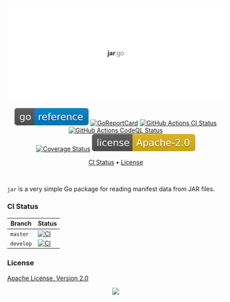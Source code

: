 <p align="center"><a href="#readme"><img src=".github/images/card.svg"/></a></p>

<p align="center">
  <a href="https://kaos.sh/g/go-jar"><img src=".github/images/godoc.svg"/></a>
  <a href="https://kaos.sh/r/go-jar"><img src="https://kaos.sh/r/go-jar.svg" alt="GoReportCard" /></a>
  <a href="https://kaos.sh/w/go-jar/ci"><img src="https://kaos.sh/w/go-jar/ci.svg" alt="GitHub Actions CI Status" /></a>
  <a href="https://kaos.sh/w/go-jar/codeql"><img src="https://kaos.sh/w/go-jar/codeql.svg" alt="GitHub Actions CodeQL Status" /></a><br/>
  <a href="https://kaos.sh/c/go-jar"><img src="https://kaos.sh/c/go-jar.svg" alt="Coverage Status" /></a>
  <a href="#license"><img src=".github/images/license.svg"/></a>
</p>

<p align="center"><a href="#ci-status">CI Status</a> • <a href="#license">License</a></p>

<br/>

`jar` is a very simple Go package for reading manifest data from JAR files.

### CI Status

| Branch | Status |
|--------|----------|
| `master` | [![CI](https://kaos.sh/w/go-jar/ci.svg?branch=master)](https://kaos.sh/w/go-jar/ci?query=branch:master) |
| `develop` | [![CI](https://kaos.sh/w/go-jar/ci.svg?branch=develop)](https://kaos.sh/w/go-jar/ci?query=branch:develop) |

### License

[Apache License, Version 2.0](https://www.apache.org/licenses/LICENSE-2.0)

<p align="center"><a href="https://essentialkaos.com"><img src="https://gh.kaos.st/ekgh.svg"/></a></p>
